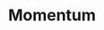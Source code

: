 ---
title: Momentum
description: Your Guide to Using the Momentum Theme for Magento
breadcrumb: /magento:Magento/!themes:Themes/!momentum:Momentum

---